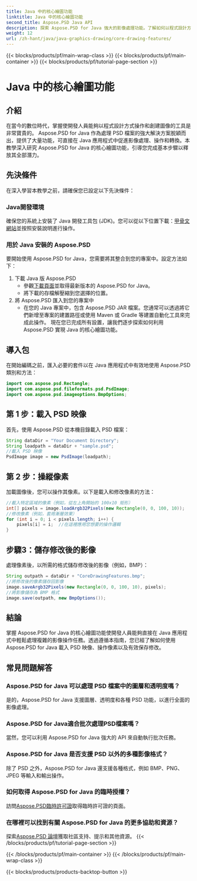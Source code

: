```yaml
---
title: Java 中的核心繪圖功能
linktitle: Java 中的核心繪圖功能
second_title: Aspose.PSD Java API
description: 探索 Aspose.PSD for Java 強大的影像處理功能。了解如何以程式設計方式載入、操作和儲存 PSD 影像。
weight: 12
url: /zh-hant/java/java-graphics-drawing/core-drawing-features/
---
```


{{< blocks/products/pf/main-wrap-class >}}
{{< blocks/products/pf/main-container >}}
{{< blocks/products/pf/tutorial-page-section >}}

# Java 中的核心繪圖功能

## 介紹
在當今的數位時代，掌握使開發人員能夠以程式設計方式操作和創建圖像的工具是非常寶貴的。 Aspose.PSD for Java 作為處理 PSD 檔案的強大解決方案脫穎而出，提供了大量功能，可直接在 Java 應用程式中促進影像處理、操作和轉換。本教學深入研究 Aspose.PSD for Java 的核心繪圖功能，引導您完成基本步驟以釋放其全部潛力。
## 先決條件
在深入學習本教學之前，請確保您已設定以下先決條件：
### Java開發環境
確保您的系統上安裝了 Java 開發工具包 (JDK)。您可以從以下位置下載：[甲骨文網站](https://www.oracle.com/java/technologies/javase-jdk11-downloads.html)並按照安裝說明進行操作。
### 用於 Java 安裝的 Aspose.PSD
要開始使用 Aspose.PSD for Java，您需要將其整合到您的專案中。設定方法如下：
1. 下載 Java 版 Aspose.PSD
   - 參觀[下載頁面](https://releases.aspose.com/psd/java/)並取得最新版本的 Aspose.PSD for Java。
   - 將下載的存檔解壓縮到您選擇的位置。
2. 將 Aspose.PSD 匯入到您的專案中
   - 在您的 Java 專案中，包含 Aspose.PSD JAR 檔案。您通常可以透過將它們新增至專案的建置路徑或使用 Maven 或 Gradle 等建置自動化工具來完成此操作。
現在您已完成所有設置，讓我們逐步探索如何利用 Aspose.PSD 實現 Java 的核心繪圖功能。
## 導入包
在開始編碼之前，匯入必要的套件以在 Java 應用程式中有效地使用 Aspose.PSD 類別和方法：
```java
import com.aspose.psd.Rectangle;
import com.aspose.psd.fileformats.psd.PsdImage;
import com.aspose.psd.imageoptions.BmpOptions;
```
## 第 1 步：載入 PSD 映像
首先，使用 Aspose.PSD 從本機目錄載入 PSD 檔案：
```java
String dataDir = "Your Document Directory";
String loadpath = dataDir + "sample.psd";
//載入 PSD 映像
PsdImage image = new PsdImage(loadpath);
```
## 第 2 步：操縱像素
加載圖像後，您可以操作其像素。以下是載入和修改像素的方法：
```java
//載入特定區域的像素（例如，從左上角開始的 100x10 矩形）
int[] pixels = image.loadArgb32Pixels(new Rectangle(0, 0, 100, 10));
//修改像素（例如，套用漸層效果）
for (int i = 0; i < pixels.length; i++) {
    pixels[i] = i;  //在這裡應用您想要的操作邏輯
}
```
## 步驟3：儲存修改後的影像
處理像素後，以所需的格式儲存修改後的影像（例如，BMP）：
```java
String outpath = dataDir + "CoreDrawingFeatures.bmp";
//將修改後的像素儲存回影像
image.saveArgb32Pixels(new Rectangle(0, 0, 100, 10), pixels);
//將影像儲存為 BMP 格式
image.save(outpath, new BmpOptions());
```

## 結論
掌握 Aspose.PSD for Java 的核心繪圖功能使開發人員能夠直接在 Java 應用程式中輕鬆處理複雜的影像操作任務。透過遵循本指南，您已經了解如何使用 Aspose.PSD for Java 載入 PSD 映像、操作像素以及有效保存修改。
## 常見問題解答
### Aspose.PSD for Java 可以處理 PSD 檔案中的圖層和透明度嗎？
是的，Aspose.PSD for Java 支援圖層、透明度和各種 PSD 功能，以進行全面的影像處理。
### Aspose.PSD for Java適合批次處理PSD檔案嗎？
當然，您可以利用 Aspose.PSD for Java 強大的 API 來自動執行批次任務。
### Aspose.PSD for Java 是否支援 PSD 以外的多種影像格式？
除了 PSD 之外，Aspose.PSD for Java 還支援各種格式，例如 BMP、PNG、JPEG 等輸入和輸出操作。
### 如何取得 Aspose.PSD for Java 的臨時授權？
訪問[Aspose.PSD臨時許可證](https://purchase.aspose.com/temporary-license/)取得臨時許可證的頁面。
### 在哪裡可以找到有關 Aspose.PSD for Java 的更多協助和資源？
探索[Aspose.PSD 論壇](https://forum.aspose.com/c/psd/34)獲取社區支持、提示和其他資源。
{{< /blocks/products/pf/tutorial-page-section >}}

{{< /blocks/products/pf/main-container >}}
{{< /blocks/products/pf/main-wrap-class >}}

{{< blocks/products/products-backtop-button >}}
